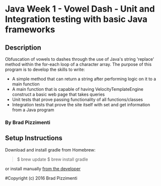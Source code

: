 # Java Week 1 - Vowel Dash - Unit and Integration testing with basic Java frameworks

## Description

Obfuscation of vowels to dashes through the use of Java's string 'replace' method within the for-each loop of a character array. The purpose of this program is to develop the skills to write:

- A simple method that can return a string after performing logic on it to a main function
- A main function that is capable of having VelocityTemplateEngine construct a basic web page that takes queries
- Unit tests that prove passing functionality of all functions/classes
- Integration tests that prove the site itself with set and get information from a Java program

### By Brad Pizzimenti

## Setup Instructions

Download and install gradle from Homebrew:

>$ brew update
>$ brew install gradle

or install manually [from the developer](http://gradle.org/gradle-download/)


#Copyright (c) 2016 Brad Pizzimenti
